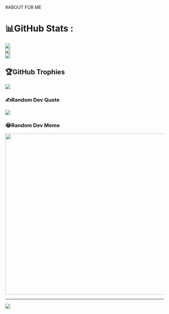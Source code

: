 #ABOUT FOR ME


# 📊GitHub Stats :
![](https://github-readme-stats.vercel.app/api?username=dinhlan17122011&theme=radical&hide_border=false&include_all_commits=false&count_private=false)<br/>
![](https://github-readme-streak-stats.herokuapp.com/?user=dinhlan17122011&theme=radical&hide_border=false)<br/>
![](https://github-readme-stats.vercel.app/api/top-langs/?username=dinhlan17122011&theme=radical&hide_border=false&include_all_commits=false&count_private=false&layout=compact)

## 🏆GitHub Trophies
![](https://github-trophies.vercel.app/?username=dinhlan17122011&theme=radical&no-frame=false&no-bg=false&margin-w=4)

### ✍️Random Dev Quote
![](https://quotes-github-readme.vercel.app/api?type=horizontal&theme=radical)

### 😂Random Dev Meme
<img src="https://random-memer.herokuapp.com/" width="512px"/>

---
[![](https://visitcount.itsvg.in/api?id=dinhlan17122011&icon=0&color=0)](https://visitcount.itsvg.in)
